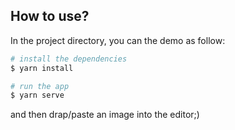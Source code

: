 ## How to use?

In the project directory, you can the demo as follow:

```bash
# install the dependencies
$ yarn install 

# run the app
$ yarn serve
```

and then drap/paste an image into the editor;)
